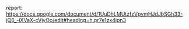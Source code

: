 report: https://docs.google.com/document/d/1UuDhLMUtzfzVpvmHJdJbSGh33-jQ6_-iXVaX-cVjyOo/edit#heading=h.pr7e1zx4ipn3

